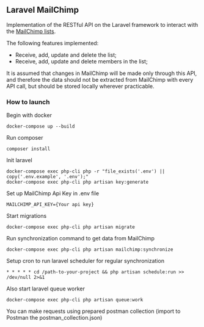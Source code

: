 ## Laravel MailChimp
Implementation of the RESTful API on the Laravel framework to interact with the [MailChimp lists](https://developer.mailchimp.com/documentation/mailchimp/reference/overview/). 

The following features implemented:
- Receive, add, update and delete the list;
- Receive, add, update and delete members in the list;

It is assumed that changes in MailChimp will be made only through this API, and therefore the data should not be extracted from MailChimp with every API call, but should be stored locally wherever practicable.

### How to launch
Begin with docker
```
docker-compose up --build
```
Run composer
```
composer install
```
Init laravel
```
docker-compose exec php-cli php -r "file_exists('.env') || copy('.env.example', '.env');" 
docker-compose exec php-cli php artisan key:generate
```
Set up MailChimp Api Key in .env file
```
MAILCHIMP_API_KEY={Your api key}
```
Start migrations
```
docker-compose exec php-cli php artisan migrate
```
Run synchronization command to get data from MailChimp
```
docker-compose exec php-cli php artisan mailchimp:synchronize
```
Setup cron to run laravel scheduler for regular synchronization
```
* * * * * cd /path-to-your-project && php artisan schedule:run >> /dev/null 2>&1
```
Also start laravel queue worker
```
docker-compose exec php-cli php artisan queue:work
```
You can make requests using prepared postman collection (import to Postman the postman_collection.json)
